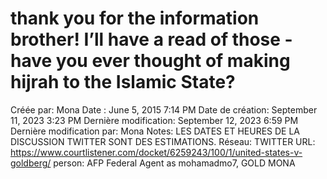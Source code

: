 # thank you for the information brother! I’ll have a read of those - have you ever thought of making hijrah to the Islamic State?

Créée par: Mona
Date : June 5, 2015 7:14 PM
Date de création: September 11, 2023 3:23 PM
Dernière modification: September 12, 2023 6:59 PM
Dernière modification par: Mona
Notes: LES DATES ET HEURES DE LA DISCUSSION TWITTER SONT DES ESTIMATIONS.
Réseau: TWITTER
URL: https://www.courtlistener.com/docket/6259243/100/1/united-states-v-goldberg/
person: AFP Federal Agent as mohamadmo7, GOLD MONA